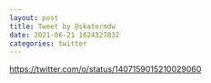 ```yaml
--- 
layout: post 
title: Tweet by @skatermdw 
date: 2021-06-21 1624327832 
categories: twitter 
--- 
```

https://twitter.com/o/status/1407159015210029060